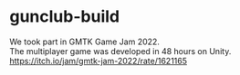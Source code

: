 # gunclub-build

We took part in GMTK Game Jam 2022.<br>
The multiplayer game was developed in 48 hours on Unity.<br>
https://itch.io/jam/gmtk-jam-2022/rate/1621165
